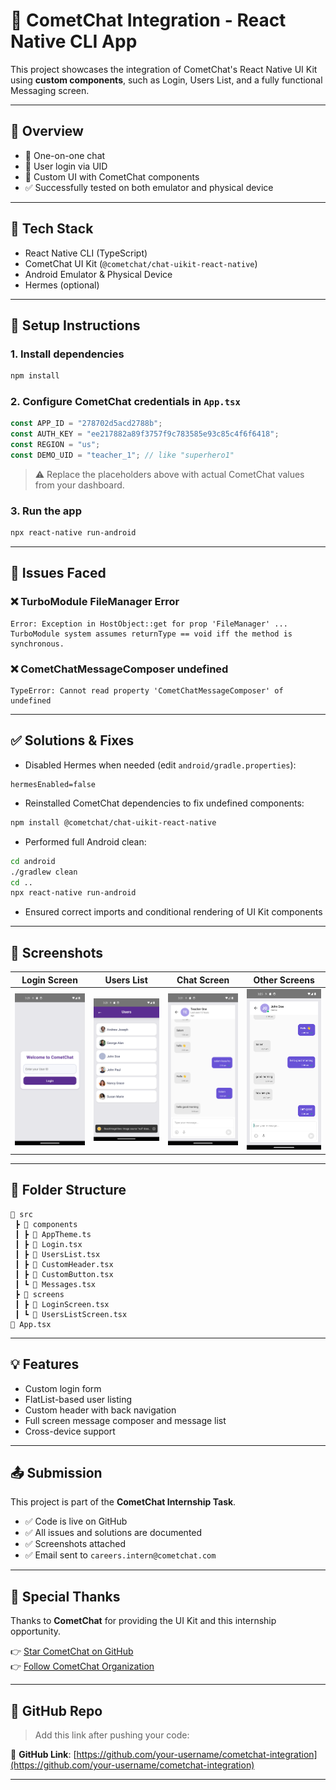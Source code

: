 
# 📲 CometChat Integration - React Native CLI App

This project showcases the integration of CometChat's React Native UI Kit using **custom components**, such as Login, Users List, and a fully functional Messaging screen.

---

## 🚀 Overview

- 💬 One-on-one chat
- 🧑 User login via UID
- 📄 Custom UI with CometChat components
- ✅ Successfully tested on both emulator and physical device

---

## 🧰 Tech Stack

- React Native CLI (TypeScript)
- CometChat UI Kit (`@cometchat/chat-uikit-react-native`)
- Android Emulator & Physical Device
- Hermes (optional)

---

## 🔧 Setup Instructions

### 1. Install dependencies

```bash
npm install
```

### 2. Configure CometChat credentials in `App.tsx`

```ts
const APP_ID = "278702d5acd2788b";
const AUTH_KEY = "ee217882a89f3757f9c783585e93c85c4f6f6418";
const REGION = "us";
const DEMO_UID = "teacher_1"; // like "superhero1"
```

> ⚠️ Replace the placeholders above with actual CometChat values from your dashboard.

### 3. Run the app

```bash
npx react-native run-android
```

---

## 🐛 Issues Faced

### ❌ TurboModule FileManager Error

```
Error: Exception in HostObject::get for prop 'FileManager' ...
TurboModule system assumes returnType == void iff the method is synchronous.
```

### ❌ CometChatMessageComposer undefined

```
TypeError: Cannot read property 'CometChatMessageComposer' of undefined
```

---

## ✅ Solutions & Fixes

- Disabled Hermes when needed (edit `android/gradle.properties`):

```properties
hermesEnabled=false
```

- Reinstalled CometChat dependencies to fix undefined components:

```bash
npm install @cometchat/chat-uikit-react-native
```

- Performed full Android clean:

```bash
cd android
./gradlew clean
cd ..
npx react-native run-android
```

- Ensured correct imports and conditional rendering of UI Kit components

---


## 📸 Screenshots

| Login Screen | Users List | Chat Screen | Other Screens |
|--------------|------------|-------------|---------------|
| ![Login](./assets/screenshots/login.png) | ![Users](./assets/screenshots/usersscreen.png) | ![Chat](./assets/screenshots/chatscreen1.png) | ![Chat2](./assets/screenshots/chatscreen2user.png) |



---

## 📎 Folder Structure

```
📁 src
 ┣ 📁 components
 ┃ ┣ 📄 AppTheme.ts
 ┃ ┣ 📄 Login.tsx
 ┃ ┣ 📄 UsersList.tsx
 ┃ ┣ 📄 CustomHeader.tsx
 ┃ ┣ 📄 CustomButton.tsx
 ┃ ┗ 📄 Messages.tsx
 ┣ 📁 screens
 ┃ ┣ 📄 LoginScreen.tsx
 ┃ ┗ 📄 UsersListScreen.tsx
📄 App.tsx
```

---

## 💡 Features

- Custom login form
- FlatList-based user listing
- Custom header with back navigation
- Full screen message composer and message list
- Cross-device support

---

## 📤 Submission

This project is part of the **CometChat Internship Task**.

- ✅ Code is live on GitHub
- ✅ All issues and solutions are documented
- ✅ Screenshots attached
- ✅ Email sent to `careers.intern@cometchat.com`

---

## 🙏 Special Thanks

Thanks to **CometChat** for providing the UI Kit and this internship opportunity.

👉 [Star CometChat on GitHub](https://github.com/cometchat-pro)  
👉 [Follow CometChat Organization](https://github.com/cometchat-pro)

---

## 📎 GitHub Repo

> Add this link after pushing your code:

🔗 **GitHub Link**: [https://github.com/your-username/cometchat-integration](https://github.com/your-username/cometchat-integration)

---
